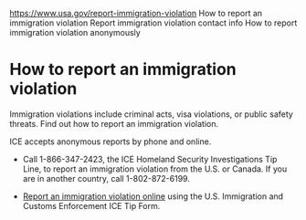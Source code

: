 

https://www.usa.gov/report-immigration-violation
How to report an immigration violation
Report immigration violation contact info
How to report immigration violation anonymously

How to report an immigration violation
======================================

Immigration violations include criminal acts, visa violations, or public safety threats. Find out how to report an immigration violation.

ICE accepts anonymous reports by phone and online.

* Call 1-866-347-2423, the ICE Homeland Security Investigations Tip Line, to report an immigration violation from the U.S. or Canada. If you are in another country, call 1-802-872-6199.

* [Report an immigration violation online](https://www.ice.gov/webform/ice-tip-form)
  using the U.S. Immigration and Customs Enforcement ICE Tip Form.
